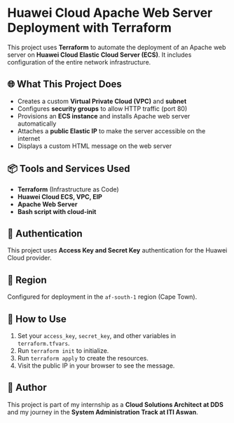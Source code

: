 # Huawei Cloud Apache Web Server Deployment with Terraform

This project uses **Terraform** to automate the deployment of an Apache web server on **Huawei Cloud Elastic Cloud Server (ECS)**. It includes configuration of the entire network infrastructure.

## 🌐 What This Project Does

- Creates a custom **Virtual Private Cloud (VPC)** and **subnet**
- Configures **security groups** to allow HTTP traffic (port 80)
- Provisions an **ECS instance** and installs Apache web server automatically
- Attaches a **public Elastic IP** to make the server accessible on the internet
- Displays a custom HTML message on the web server

## 📦 Tools and Services Used

- **Terraform** (Infrastructure as Code)
- **Huawei Cloud ECS, VPC, EIP**
- **Apache Web Server**
- **Bash script with cloud-init**

## 🔐 Authentication

This project uses **Access Key and Secret Key** authentication for the Huawei Cloud provider.

## 📍 Region

Configured for deployment in the `af-south-1` region (Cape Town).

## 🧰 How to Use

1. Set your `access_key`, `secret_key`, and other variables in `terraform.tfvars`.
2. Run `terraform init` to initialize.
3. Run `terraform apply` to create the resources.
4. Visit the public IP in your browser to see the message.

## 📢 Author

This project is part of my internship as a **Cloud Solutions Architect at DDS** and my journey in the **System Administration Track at ITI Aswan**.
